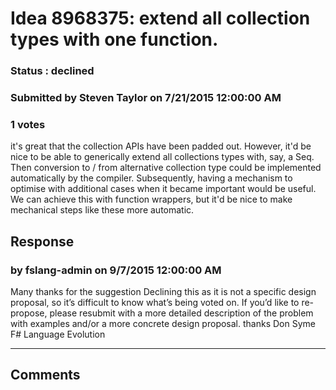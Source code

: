 # Idea 8968375: extend all collection types with one function. #

### Status : declined

### Submitted by Steven Taylor on 7/21/2015 12:00:00 AM

### 1 votes

it's great that the collection APIs have been padded out. However, it'd be nice to be able to generically extend all collections types with, say, a Seq. Then conversion to / from alternative collection type could be implemented automatically by the compiler. Subsequently, having a mechanism to optimise with additional cases when it became important would be useful.
We can achieve this with function wrappers, but it'd be nice to make mechanical steps like these more automatic.



## Response 
### by fslang-admin on 9/7/2015 12:00:00 AM

Many thanks for the suggestion
Declining this as it is not a specific design proposal, so it’s difficult to know what’s being voted on.
If you’d like to re-propose, please resubmit with a more detailed description of the problem with examples and/or a more concrete design proposal.
thanks
Don Syme
F# Language Evolution

------------------------
## Comments

